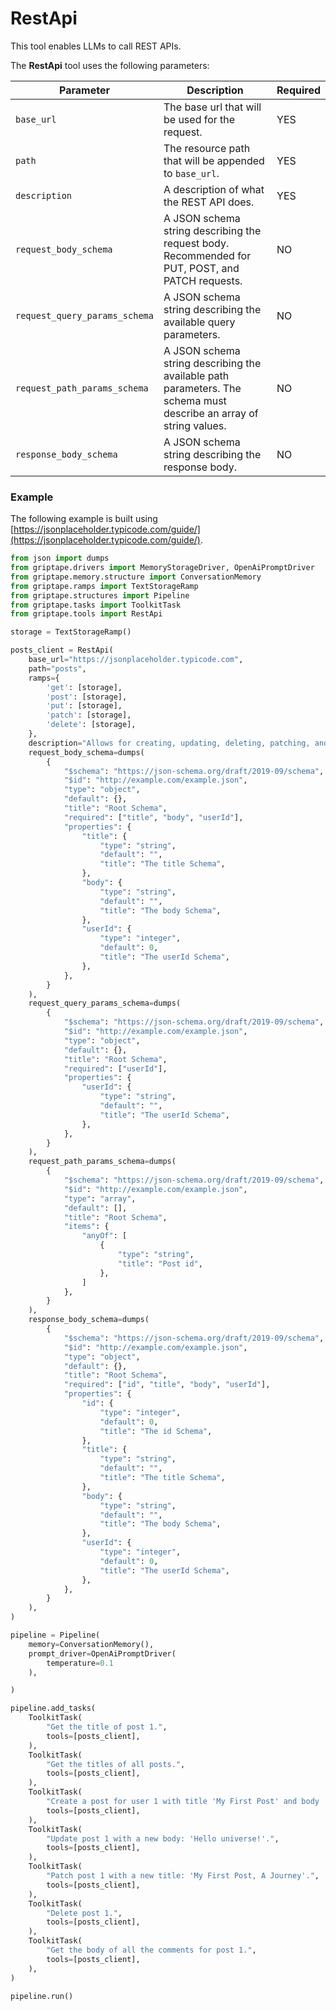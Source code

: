 # RestApi

This tool enables LLMs to call REST APIs.

The **RestApi** tool uses the following parameters: 

| Parameter      | Description                          | Required |
| ----------- | ------------------------------------ |----------|
| `base_url`  | The base url that will be used for the request. | YES |
| `path`       | The resource path that will be appended to `base_url`. | YES |
| `description`    | A description of what the REST API does.  | YES |
| `request_body_schema` | A JSON schema string describing the request body. Recommended for PUT, POST, and PATCH requests. | NO |
| `request_query_params_schema` | A JSON schema string describing the available query parameters. | NO |
| `request_path_params_schema` | A JSON schema string describing the available path parameters. The schema must describe an array of string values. | NO |
| `response_body_schema` | A JSON schema string describing the response body. | NO |

### Example
The following example is built using [https://jsonplaceholder.typicode.com/guide/](https://jsonplaceholder.typicode.com/guide/).
  
```python
from json import dumps
from griptape.drivers import MemoryStorageDriver, OpenAiPromptDriver
from griptape.memory.structure import ConversationMemory
from griptape.ramps import TextStorageRamp
from griptape.structures import Pipeline
from griptape.tasks import ToolkitTask
from griptape.tools import RestApi

storage = TextStorageRamp()

posts_client = RestApi(
    base_url="https://jsonplaceholder.typicode.com",
    path="posts",
    ramps={
        'get': [storage],
        'post': [storage],
        'put': [storage],
        'patch': [storage],
        'delete': [storage],
    },
    description="Allows for creating, updating, deleting, patching, and getting posts.",
    request_body_schema=dumps(
        {
            "$schema": "https://json-schema.org/draft/2019-09/schema",
            "$id": "http://example.com/example.json",
            "type": "object",
            "default": {},
            "title": "Root Schema",
            "required": ["title", "body", "userId"],
            "properties": {
                "title": {
                    "type": "string",
                    "default": "",
                    "title": "The title Schema",
                },
                "body": {
                    "type": "string",
                    "default": "",
                    "title": "The body Schema",
                },
                "userId": {
                    "type": "integer",
                    "default": 0,
                    "title": "The userId Schema",
                },
            },
        }
    ),
    request_query_params_schema=dumps(
        {
            "$schema": "https://json-schema.org/draft/2019-09/schema",
            "$id": "http://example.com/example.json",
            "type": "object",
            "default": {},
            "title": "Root Schema",
            "required": ["userId"],
            "properties": {
                "userId": {
                    "type": "string",
                    "default": "",
                    "title": "The userId Schema",
                },
            },
        }
    ),
    request_path_params_schema=dumps(
        {
            "$schema": "https://json-schema.org/draft/2019-09/schema",
            "$id": "http://example.com/example.json",
            "type": "array",
            "default": [],
            "title": "Root Schema",
            "items": {
                "anyOf": [
                    {
                        "type": "string",
                        "title": "Post id",
                    },
                ]
            },
        }
    ),
    response_body_schema=dumps(
        {
            "$schema": "https://json-schema.org/draft/2019-09/schema",
            "$id": "http://example.com/example.json",
            "type": "object",
            "default": {},
            "title": "Root Schema",
            "required": ["id", "title", "body", "userId"],
            "properties": {
                "id": {
                    "type": "integer",
                    "default": 0,
                    "title": "The id Schema",
                },
                "title": {
                    "type": "string",
                    "default": "",
                    "title": "The title Schema",
                },
                "body": {
                    "type": "string",
                    "default": "",
                    "title": "The body Schema",
                },
                "userId": {
                    "type": "integer",
                    "default": 0,
                    "title": "The userId Schema",
                },
            },
        }
    ),
)

pipeline = Pipeline(
    memory=ConversationMemory(),
    prompt_driver=OpenAiPromptDriver(
        temperature=0.1
    ),

)

pipeline.add_tasks(
    ToolkitTask(
        "Get the title of post 1.",
        tools=[posts_client],
    ),
    ToolkitTask(
        "Get the titles of all posts.",
        tools=[posts_client],
    ),
    ToolkitTask(
        "Create a post for user 1 with title 'My First Post' and body 'Hello world!'.",
        tools=[posts_client],
    ),
    ToolkitTask(
        "Update post 1 with a new body: 'Hello universe!'.",
        tools=[posts_client],
    ),
    ToolkitTask(
        "Patch post 1 with a new title: 'My First Post, A Journey'.",
        tools=[posts_client],
    ),
    ToolkitTask(
        "Delete post 1.",
        tools=[posts_client],
    ),
    ToolkitTask(
        "Get the body of all the comments for post 1.",
        tools=[posts_client],
    ),
)

pipeline.run()
```
